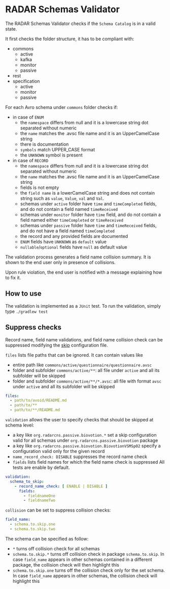 # RADAR Schemas Validator

The RADAR Schemas Validator checks if the `Schema Catalog` is in a valid state.

It first checks the folder structure, it has to be compliant with:
- commons
  * active
  * kafka
  * monitor
  * passive
- rest
- specification
  * active
  * monitor
  * passive
  
For each Avro schema under `commons` folder checks if:
- in case of `ENUM`
  * the `namespace` differs from null and it is a lowercase string dot separated without numeric
  * the `name` matches the .avsc file name and it is an UpperCamelCase string
  * there is documentation
  * `symbols` match UPPER_CASE format
  * the `UNKNOWN` symbol is present
- in case of `RECORD`
  * the `namespace` differs from null and it is a lowercase string dot separated without numeric
  * the `name` matches the .avsc file name and it is an UpperCamelCase string
  * fields is not empty
  * the `field name` is a lowerCamelCase string and does not contain string such as `value`, `Value`, `val` and `Val`.
  * schemas under `active` folder have `time` and `timeCompleted` fields, and do not contain a field named `timeReceived`
  * schemas under `monitor` folder have `time` field, and do not contain a field named either `timeCompleted` or `timeReceived`
  * schemas under `passive` folder have `time` and `timeReceived` fields, and do not have a field named `timeCompleted`
  * the record and any provided fields are documented
  * `ENUM` fields have `UNKNOWN` as `default` value
  * `nullable`/`optional` fields have `null` as default value 
  
The validation process generates a field name collision summary. It is shown to the end user only in presence of collisions.

Upon rule violation, the end user is notified with a message explaining how to fix it.

## How to use

The validation is implemented as a `JUnit` test. To run the validation, simply type `./gradlew test`

## Suppress checks

Record name, field name validations, and field name collision check can be suppressed modifying the [skip](src/test/resources/skip.yml) configuration file.

`files` lists file paths that can be ignored. It can contain values like
- entire path like `commons/active/questionnaire/questionnaire.avsc`
- folder and subfolder `commons/active/**`: all file under `active` and all its subfolder will be skipped
- folder and subfolder `commons/active/**/*.avsc`: all file with format `avsc` under `active` and all its subfolder will be skipped

```yaml
files:
  - path/to/avoid/README.md
  - path/to/**
  - path/to/**/README.md
``` 

`validation` allows the user to specify checks that should be skipped at schema level:
- a key like `org.radarcns.passive.biovotion.*` set a skip configuration valid for all schemas under `org.radarcns.passive.biovotion` package
- a key like `org.radarcns.passive.biovotion.BiovotionVSMSpO2` specify a configuration valid only for the given record
- `name_record_check: DISABLE` suppresses the record name check
- `fields` lists field names for which the field name check is suppressed
All tests are enable by default.

```yaml
validation:
  schema_to_skip:
    - record_name_check: [ ENABLE | DISABLE ]
      fields:
        - fieldnameOne
        - fieldnameTwo
``` 

`collision` can be set to suppress collision checks:

```yaml
field_name:
  - schema.to.skip.one
  - schema.to.skip.two
``` 

The schema can be specified as follow:
- `*` turns off collision check for all schemas
- `schema.to.skip.*` turns off collision check in package `schema.to.skip`. In case `field_name` appears in other schemas contained in a different package, the collision check will then highlight this
- `schema.to.skip.one` turns off the collision check only for the set schema. In case `field_name` appears in other schemas, the collision check will highlight this
